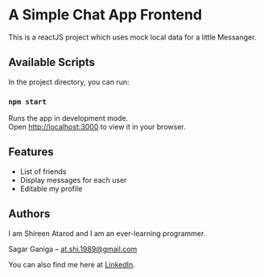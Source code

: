 # A Simple Chat App Frontend
This is a reactJS project which uses mock local data for a little Messanger.

## Available Scripts
In the project directory, you can run:
### `npm start`
Runs the app in development mode.\
Open [http://localhost:3000](http://localhost:3000) to view it in your browser.

## Features
* List of friends
* Display messages for each user
* Editable my profile
  
## Authors
I am Shireen Atarod and I am an ever-learning programmer.
 
Sagar Ganiga  – at.shi.1989@gmail.com
 
You can also find me here at [LinkedIn](www.linkedin.com/in/shireen-atarod).
